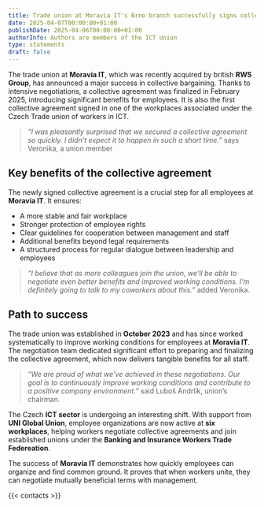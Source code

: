 ```yaml
---
title: Trade union at Moravia IT's Brno branch successfully signs collective agreement
date: 2025-04-07T00:00:00+01:00
publishDate: 2025-04-06T00:00:00+01:00
authorInfo: Authors are members of the ICT Union
type: statements
draft: false
---
```


The trade union at **Moravia IT**, which was recently acquired by british **RWS Group**, has announced a major success in collective bargaining. Thanks to intensive negotiations, a collective agreement was finalized in February 2025, introducing significant benefits for employees. It is also the first collective agreement signed in one of the workplaces associated under the Czech Trade union of workers in ICT.

> *“I was pleasantly surprised that we secured a collective agreement so quickly. I didn’t expect it to happen in such a short time.”* says Veronika, a union member

## Key benefits of the collective agreement

The newly signed collective agreement is a crucial step for all employees at **Moravia IT**. It ensures:

- A more stable and fair workplace
- Stronger protection of employee rights
- Clear guidelines for cooperation between management and staff
- Additional benefits beyond legal requirements
- A structured process for regular dialogue between leadership and employees

> *“I believe that as more colleagues join the union, we’ll be able to negotiate even better benefits and improved working conditions. I’m definitely going to talk to my coworkers about this.”* added Veronika.

## Path to success

The trade union was established in **October 2023** and has since worked systematically to improve working conditions for employees at **Moravia IT**. The negotiation team dedicated significant effort to preparing and finalizing the collective agreement, which now delivers tangible benefits for all staff.

> *“We are proud of what we’ve achieved in these negotiations. Our goal is to continuously improve working conditions and contribute to a positive company environment.”* said Luboš Andrlík, union’s chairman.


The Czech **ICT sector** is undergoing an interesting shift. With support from **UNI Global Union**, employee organizations are now active at **six workplaces**, helping workers negotiate collective agreements and join established unions under the **Banking and Insurance Workers Trade Federeation**.

The success of **Moravia IT** demonstrates how quickly employees can organize and find common ground. It proves that when workers unite, they can negotiate mutually beneficial terms with management.

{{< contacts >}}
